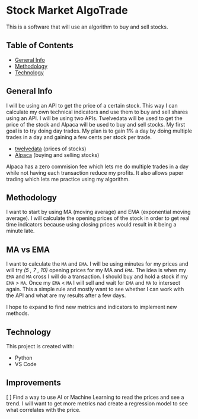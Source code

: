 # Stock Market AlgoTrade
 
This is a software that will use an algorithm to buy and sell stocks. 

## Table of Contents
- [General Info](#general-info)
- [Methodology](#methodology)
- [Technology](#technology)
<!-- - [Improvements](#Improvements) -->

## General Info
I will be using an API to get the price of a certain stock. This way I can calculate my own technical indicators and use them to buy and sell shares using an API. I will be using two APIs. Twelvedata will be used to get the price of the stock and Alpaca will be used to buy and sell stocks. My first goal is to try doing day trades. My plan is to gain 1% a day by doing multiple trades in a day and gaining a few cents per stock per trade. 
* [twelvedata](https://twelvedata.com/) (prices of stocks)
* [Alpaca](https://alpaca.markets/) (buying and selling stocks)

Alpaca has a zero commision fee which lets me do multiple trades in a day while not having each transaction reduce my profits. It also allows paper trading which lets me practice using my algorithm. 

## Methodology

I want to start by using MA (moving average) and EMA (exponential moving average).  I will calculate the opening prices of the stock in order to get real time indicators because using closing prices would result in it being a minute late.

## MA vs EMA

I want to calculate the `MA` and `EMA`. I will be using minutes for my prices and will try *(5 , 7 , 10)* opening prices for my MA and `EMA`. The idea is when my `EMA` and `MA` cross I will do a transaction. I should buy and hold a stock if my `EMA` > `MA`. Once my `EMA` <  `MA` I will sell and wait for `EMA` and `MA` to intersect again. This a simple rule and mostly want to see whether I can work with the API and what are my results after a few days.  

I hope to expand to find new metrics and indicators to implement new methods. 

## Technology 
This project is created with: 
* Python 
* VS Code


## Improvements

[ ] Find a way to use AI or Machine Learning to read the prices and see a trend. I will want to get more metrics nad create a regression model to see what correlates with the price. 
